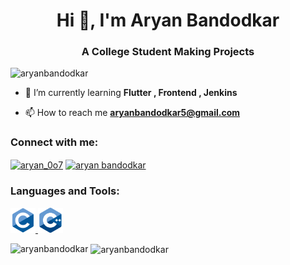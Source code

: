 <h1 align="center">Hi 👋, I'm Aryan Bandodkar</h1>
<h3 align="center">A College Student Making Projects</h3>
<p align="left"> <img src="https://komarev.com/ghpvc/?username=aryanbandodkar&label=Profile%20views&color=0e75b6&style=flat" alt="aryanbandodkar" /> </p>

- 🌱 I’m currently learning **Flutter , Frontend , Jenkins**

- 📫 How to reach me **aryanbandodkar5@gmail.com**

<h3 align="left">Connect with me:</h3>
<p align="left">
<a href="https://instagram.com/aryan_0o7" target="blank"><img align="center" src="https://raw.githubusercontent.com/rahuldkjain/github-profile-readme-generator/master/src/images/icons/Social/instagram.svg" alt="aryan_0o7" height="30" width="40" /></a>
<a href="https://www.hackerrank.com/aryan bandodkar" target="blank"><img align="center" src="https://raw.githubusercontent.com/rahuldkjain/github-profile-readme-generator/master/src/images/icons/Social/hackerrank.svg" alt="aryan bandodkar" height="30" width="40" /></a>
</p>

<h3 align="left">Languages and Tools:</h3>
<p align="left"> <a href="https://www.cprogramming.com/" target="_blank" rel="noreferrer"> <img src="https://raw.githubusercontent.com/devicons/devicon/master/icons/c/c-original.svg" alt="c" width="40" height="40"/> </a> <a href="https://www.w3schools.com/cpp/" target="_blank" rel="noreferrer"> <img src="https://raw.githubusercontent.com/devicons/devicon/master/icons/cplusplus/cplusplus-original.svg" alt="cplusplus" width="40" height="40"/> </a> </p>

<p><img align="left" src="https://github-readme-stats.vercel.app/api/top-langs?username=aryanbandodkar&show_icons=true&locale=en&layout=compact" alt="aryanbandodkar" /></p>

<p>&nbsp;<img align="center" src="https://github-readme-stats.vercel.app/api?username=aryanbandodkar&show_icons=true&locale=en" alt="aryanbandodkar" /></p>
